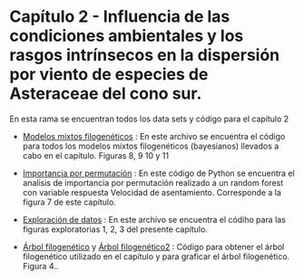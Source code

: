 # Capítulo 2 - Influencia de las condiciones ambientales y los rasgos intrínsecos en la dispersión por viento de especies de Asteraceae del cono sur.
En esta rama se encuentran todos los data sets y código para el capítulo 2     
- [Modelos mixtos filogenéticos]() : En este archivo se encuentra el código para todos los modelos mixtos filogenéticos (bayesianos) llevados a cabo en el capítulo. Figuras 8, 9 10 y 11    

- [Importancia por permutación]() : En este código de Python se encuentra el analisis de importancia por permutación realizado a un random forest con variable respuesta Velocidad de asentamiento. Corresponde a la figura 7 de este capítulo.    

- [Exploración de datos]() : En este archivo se encuentra el códiho para las figuras exploratorias 1, 2, 3 del presente capítulo.    

- [Árbol filogenético]() y [Árbol filogenético2]() : Código para obtener el árbol filogenético utilizado en el capítulo y para graficar el árbol filogenético. Figura 4..    

